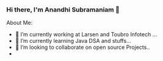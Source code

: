 ### Hi there, I'm Anandhi Subramaniam 👋

About Me:
- 🔭 I’m currently working at Larsen and Toubro Infotech ...
- 🌱 I’m currently learning Java DSA and stuffs...
- 👯 I’m looking to collaborate on open source Projects..
-
